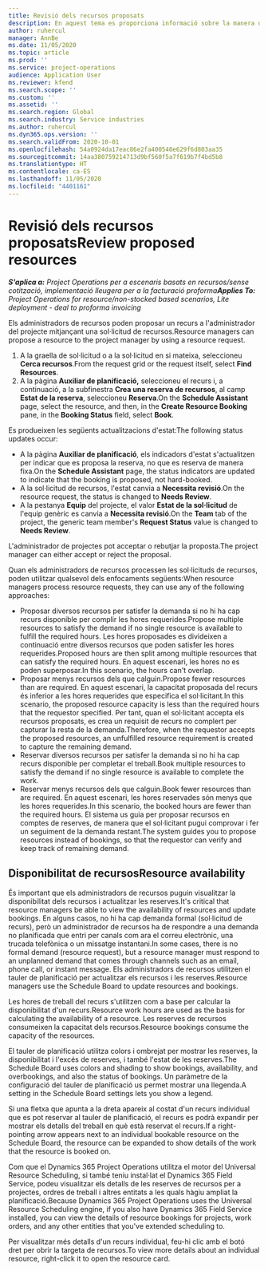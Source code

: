 ```yaml
---
title: Revisió dels recursos proposats
description: En aquest tema es proporciona informació sobre la manera de proposar recursos de projecte.
author: ruhercul
manager: AnnBe
ms.date: 11/05/2020
ms.topic: article
ms.prod: ''
ms.service: project-operations
audience: Application User
ms.reviewer: kfend
ms.search.scope: ''
ms.custom: ''
ms.assetid: ''
ms.search.region: Global
ms.search.industry: Service industries
ms.author: ruhercul
ms.dyn365.ops.version: ''
ms.search.validFrom: 2020-10-01
ms.openlocfilehash: 54a0924da17eac86e2fa400540e629f6d803aa35
ms.sourcegitcommit: 14aa380759214713d9bf560f5a7f619b7f4bd5b8
ms.translationtype: HT
ms.contentlocale: ca-ES
ms.lasthandoff: 11/05/2020
ms.locfileid: "4401161"
---
```

# <a name="review-proposed-resources"></a><span data-ttu-id="0ba23-103">Revisió dels recursos proposats</span><span class="sxs-lookup"><span data-stu-id="0ba23-103">Review proposed resources</span></span>

<span data-ttu-id="0ba23-104">_**S'aplica a:** Project Operations per a escenaris basats en recursos/sense cotització, implementació lleugera per a la facturació proforma_</span><span class="sxs-lookup"><span data-stu-id="0ba23-104">_**Applies To:** Project Operations for resource/non-stocked based scenarios, Lite deployment - deal to proforma invoicing_</span></span>

<span data-ttu-id="0ba23-105">Els administradors de recursos poden proposar un recurs a l'administrador del projecte mitjançant una sol·licitud de recursos.</span><span class="sxs-lookup"><span data-stu-id="0ba23-105">Resource managers can propose a resource to the project manager by using a resource request.</span></span>

1. <span data-ttu-id="0ba23-106">A la graella de sol·licitud o a la sol·licitud en si mateixa, seleccioneu **Cerca recursos**.</span><span class="sxs-lookup"><span data-stu-id="0ba23-106">From the request grid or the request itself, select **Find Resources**.</span></span>
2. <span data-ttu-id="0ba23-107">A la pàgina **Auxiliar de planificació,** seleccioneu el recurs i, a continuació, a la subfinestra **Crea una reserva de recursos**, al camp **Estat de la reserva**, seleccioneu **Reserva**.</span><span class="sxs-lookup"><span data-stu-id="0ba23-107">On the **Schedule Assistant** page, select the resource, and then, in the **Create Resource Booking** pane, in the **Booking Status** field, select **Book**.</span></span>

<span data-ttu-id="0ba23-108">Es produeixen les següents actualitzacions d'estat:</span><span class="sxs-lookup"><span data-stu-id="0ba23-108">The following status updates occur:</span></span>

- <span data-ttu-id="0ba23-109">A la pàgina **Auxiliar de planificació**, els indicadors d'estat s'actualitzen per indicar que es proposa la reserva, no que es reserva de manera fixa.</span><span class="sxs-lookup"><span data-stu-id="0ba23-109">On the **Schedule Assistant** page, the status indicators are updated to indicate that the booking is proposed, not hard-booked.</span></span>
- <span data-ttu-id="0ba23-110">A la sol·licitud de recursos, l'estat canvia a **Necessita revisió**.</span><span class="sxs-lookup"><span data-stu-id="0ba23-110">On the resource request, the status is changed to **Needs Review**.</span></span>
- <span data-ttu-id="0ba23-111">A la pestanya **Equip** del projecte, el valor **Estat de la sol·licitud** de l'equip genèric es canvia a **Necessita revisió**.</span><span class="sxs-lookup"><span data-stu-id="0ba23-111">On the **Team** tab of the project, the generic team member's **Request Status** value is changed to **Needs Review**.</span></span>

<span data-ttu-id="0ba23-112">L'administrador de projectes pot acceptar o rebutjar la proposta.</span><span class="sxs-lookup"><span data-stu-id="0ba23-112">The project manager can either accept or reject the proposal.</span></span>

<span data-ttu-id="0ba23-113">Quan els administradors de recursos processen les sol·licituds de recursos, poden utilitzar qualsevol dels enfocaments següents:</span><span class="sxs-lookup"><span data-stu-id="0ba23-113">When resource managers process resource requests, they can use any of the following approaches:</span></span>

- <span data-ttu-id="0ba23-114">Proposar diversos recursos per satisfer la demanda si no hi ha cap recurs disponible per complir les hores requerides.</span><span class="sxs-lookup"><span data-stu-id="0ba23-114">Propose multiple resources to satisfy the demand if no single resource is available to fulfill the required hours.</span></span> <span data-ttu-id="0ba23-115">Les hores proposades es divideixen a continuació entre diversos recursos que poden satisfer les hores requerides.</span><span class="sxs-lookup"><span data-stu-id="0ba23-115">Proposed hours are then split among multiple resources that can satisfy the required hours.</span></span> <span data-ttu-id="0ba23-116">En aquest escenari, les hores no es poden superposar.</span><span class="sxs-lookup"><span data-stu-id="0ba23-116">In this scenario, the hours can't overlap.</span></span>
- <span data-ttu-id="0ba23-117">Proposar menys recursos dels que calguin.</span><span class="sxs-lookup"><span data-stu-id="0ba23-117">Propose fewer resources than are required.</span></span> <span data-ttu-id="0ba23-118">En aquest escenari, la capacitat proposada del recurs és inferior a les hores requerides que especifica el sol·licitant.</span><span class="sxs-lookup"><span data-stu-id="0ba23-118">In this scenario, the proposed resource capacity is less than the required hours that the requestor specified.</span></span> <span data-ttu-id="0ba23-119">Per tant, quan el sol·licitant accepta els recursos proposats, es crea un requisit de recurs no complert per capturar la resta de la demanda.</span><span class="sxs-lookup"><span data-stu-id="0ba23-119">Therefore, when the requestor accepts the proposed resources, an unfulfilled resource requirement is created to capture the remaining demand.</span></span>
- <span data-ttu-id="0ba23-120">Reservar diversos recursos per satisfer la demanda si no hi ha cap recurs disponible per completar el treball.</span><span class="sxs-lookup"><span data-stu-id="0ba23-120">Book multiple resources to satisfy the demand if no single resource is available to complete the work.</span></span>
- <span data-ttu-id="0ba23-121">Reservar menys recursos dels que calguin.</span><span class="sxs-lookup"><span data-stu-id="0ba23-121">Book fewer resources than are required.</span></span> <span data-ttu-id="0ba23-122">En aquest escenari, les hores reservades són menys que les hores requerides.</span><span class="sxs-lookup"><span data-stu-id="0ba23-122">In this scenario, the booked hours are fewer than the required hours.</span></span> <span data-ttu-id="0ba23-123">El sistema us guia per proposar recursos en comptes de reserves, de manera que el sol·licitant pugui comprovar i fer un seguiment de la demanda restant.</span><span class="sxs-lookup"><span data-stu-id="0ba23-123">The system guides you to propose resources instead of bookings, so that the requestor can verify and keep track of remaining demand.</span></span>

## <a name="resource-availability"></a><span data-ttu-id="0ba23-124">Disponibilitat de recursos</span><span class="sxs-lookup"><span data-stu-id="0ba23-124">Resource availability</span></span>

<span data-ttu-id="0ba23-125">És important que els administradors de recursos puguin visualitzar la disponibilitat dels recursos i actualitzar les reserves.</span><span class="sxs-lookup"><span data-stu-id="0ba23-125">It's critical that resource managers be able to view the availability of resources and update bookings.</span></span> <span data-ttu-id="0ba23-126">En alguns casos, no hi ha cap demanda formal (sol·licitud de recurs), però un administrador de recursos ha de respondre a una demanda no planificada que entri per canals com ara el correu electrònic, una trucada telefònica o un missatge instantani.</span><span class="sxs-lookup"><span data-stu-id="0ba23-126">In some cases, there is no formal demand (resource request), but a resource manager must respond to an unplanned demand that comes through channels such as an email, phone call, or instant message.</span></span> <span data-ttu-id="0ba23-127">Els administradors de recursos utilitzen el tauler de planificació per actualitzar els recursos i les reserves.</span><span class="sxs-lookup"><span data-stu-id="0ba23-127">Resource managers use the Schedule Board to update resources and bookings.</span></span>

<span data-ttu-id="0ba23-128">Les hores de treball del recurs s'utilitzen com a base per calcular la disponibilitat d'un recurs.</span><span class="sxs-lookup"><span data-stu-id="0ba23-128">Resource work hours are used as the basis for calculating the availability of a resource.</span></span> <span data-ttu-id="0ba23-129">Les reserves de recursos consumeixen la capacitat dels recursos.</span><span class="sxs-lookup"><span data-stu-id="0ba23-129">Resource bookings consume the capacity of the resources.</span></span>

<span data-ttu-id="0ba23-130">El tauler de planificació utilitza colors i ombrejat per mostrar les reserves, la disponibilitat i l'excés de reserves, i també l'estat de les reserves.</span><span class="sxs-lookup"><span data-stu-id="0ba23-130">The Schedule Board uses colors and shading to show bookings, availability, and overbookings, and also the status of bookings.</span></span> <span data-ttu-id="0ba23-131">Un paràmetre de la configuració del tauler de planificació us permet mostrar una llegenda.</span><span class="sxs-lookup"><span data-stu-id="0ba23-131">A setting in the Schedule Board settings lets you show a legend.</span></span>

<span data-ttu-id="0ba23-132">Si una fletxa que apunta a la dreta apareix al costat d'un recurs individual que es pot reservar al tauler de planificació, el recurs es podrà expandir per mostrar els detalls del treball en què està reservat el recurs.</span><span class="sxs-lookup"><span data-stu-id="0ba23-132">If a right-pointing arrow appears next to an individual bookable resource on the Schedule Board, the resource can be expanded to show details of the work that the resource is booked on.</span></span>

<span data-ttu-id="0ba23-133">Com que el Dynamics 365 Project Operations utilitza el motor del Universal Resource Scheduling, si també teniu instal·lat el Dynamics 365 Field Service, podeu visualitzar els detalls de les reserves de recursos per a projectes, ordres de treball i altres entitats a les quals hàgiu ampliat la planificació.</span><span class="sxs-lookup"><span data-stu-id="0ba23-133">Because Dynamics 365 Project Operations uses the Universal Resource Scheduling engine, if you also have Dynamics 365 Field Service installed, you can view the details of resource bookings for projects, work orders, and any other entities that you've extended scheduling to.</span></span>

<span data-ttu-id="0ba23-134">Per visualitzar més detalls d'un recurs individual, feu-hi clic amb el botó dret per obrir la targeta de recursos.</span><span class="sxs-lookup"><span data-stu-id="0ba23-134">To view more details about an individual resource, right-click it to open the resource card.</span></span>

